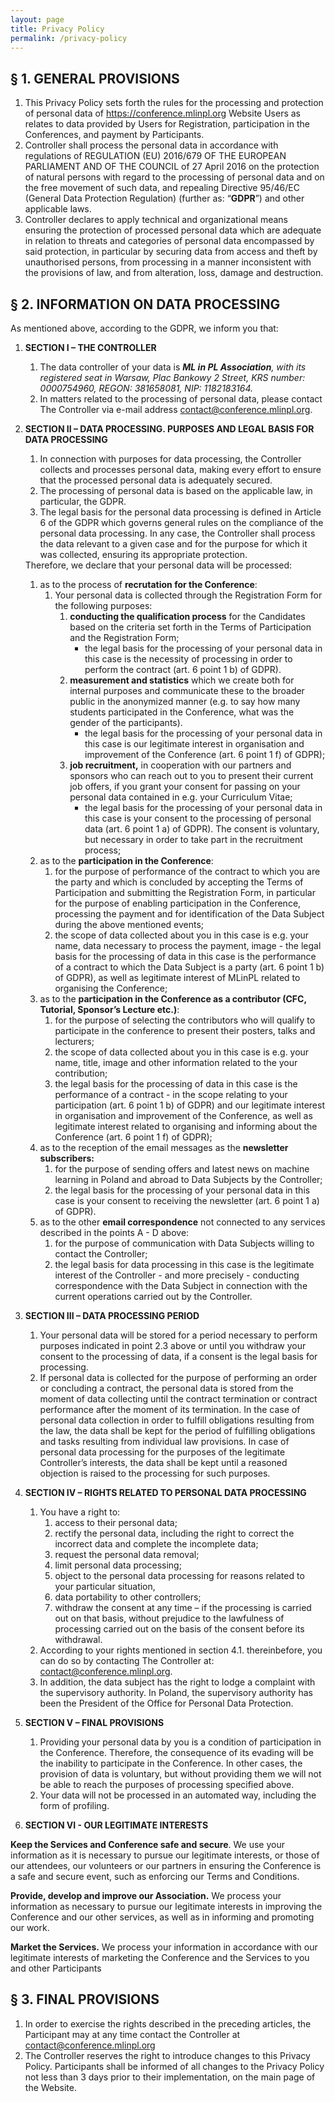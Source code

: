 ```yaml
---
layout: page
title: Privacy Policy
permalink: /privacy-policy
---
```


## § 1. GENERAL PROVISIONS

1. This Privacy Policy sets forth the rules for the processing and protection of personal data of <https://conference.mlinpl.org> Website Users as relates to data provided by Users for Registration, participation in the Conferences, and payment by Participants.
2. Controller shall process the personal data in accordance with regulations of REGULATION (EU) 2016/679 OF THE EUROPEAN PARLIAMENT AND OF THE COUNCIL of 27 April 2016 on the protection of natural persons with regard to the processing of personal data and on the free movement of such data, and repealing Directive 95/46/EC (General Data Protection Regulation) (further as: “**GDPR**”) and other applicable laws.
3. Controller declares to apply technical and organizational means ensuring the protection of processed personal data which are adequate in relation to threats and categories of personal data encompassed by said protection, in particular by securing data from access and theft by unauthorised persons, from processing in a manner inconsistent with the provisions of law, and from alteration, loss, damage and destruction.


## § 2. INFORMATION ON DATA PROCESSING

As mentioned above, according to the GDPR, we inform you that:

1. **SECTION I – THE CONTROLLER**
   1. The data controller of your data is **_ML in PL Association_**_, with its registered seat in Warsaw, Plac Bankowy 2 Street, KRS number: 0000754960, REGON: 381658081, NIP: 1182183164._
   2. In matters related to the processing of personal data, please contact The Controller via e-mail address <contact@conference.mlinpl.org>.
2. **SECTION II – DATA PROCESSING. PURPOSES AND LEGAL BASIS FOR DATA PROCESSING**
   1. In connection with purposes for data processing, the Controller collects and processes personal data, making every effort to ensure that the processed personal data is adequately secured.
   2. The processing of personal data is based on the applicable law, in particular, the GDPR.
   3. The legal basis for the personal data processing is defined in Article 6 of the GDPR which governs general rules on the compliance of the personal data processing. In any case, the Controller shall process the data relevant to a given case and for the purpose for which it was collected, ensuring its appropriate protection.
   
   <div class="letters-ol" markdown="1"> 
   Therefore, we declare that your personal data will be processed:

   1. as to the process of **recrutation for the Conference**:
      1. Your personal data is collected through the Registration Form for the following purposes:
         1. **conducting the qualification process** for the Candidates based on the criteria set forth in the Terms of Participation and the Registration Form;
            - the legal basis for the processing of your personal data in this case is the necessity of processing in order to perform the contract (art. 6 point 1 b) of GDPR).
         2. **measurement and statistics** which we create both for internal purposes and communicate these to the broader public in the anonymized manner (e.g. to say how many students participated in the Conference, what was the gender of the participants).
            - the legal basis for the processing of your personal data in this case is our legitimate interest in organisation and improvement of the Conference (art. 6 point 1 f) of GDPR);
         3. **job recruitment,** in cooperation with our partners and sponsors who can reach out to you to present their current job offers, if you grant your consent for passing on your personal data contained in e.g. your Curriculum Vitae;
            - the legal basis for the processing of your personal data in this case is your consent to the processing of personal data (art. 6 point 1 a) of GDPR). The consent is voluntary, but necessary in order to take part in the recruitment process;
   2. as to the **participation in the Conference**:
      1. for the purpose of performance of the contract to which you are the party and which is concluded by accepting the Terms of Participation and submitting the Registration Form, in particular for the purpose of enabling participation in the Conference, processing the payment and for identification of the Data Subject during the above mentioned events;
      2. the scope of data collected about you in this case is e.g. your name, data necessary to process the payment, image - the legal basis for the processing of data in this case is the performance of a contract to which the Data Subject is a party (art. 6 point 1 b) of GDPR), as well as legitimate interest of MLinPL related to organising the Conference;
   3. as to the **participation in the Conference as a contributor (CFC, Tutorial, Sponsor’s Lecture etc.)**:
      1. for the purpose of selecting the contributors who will qualify to participate in the conference to present their posters, talks and lecturers;
      2. the scope of data collected about you in this case is e.g. your name, title, image and other information related to the your contribution;
      3. the legal basis for the processing of data in this case is the performance of a contract - in the scope relating to your participation (art. 6 point 1 b) of GDPR) and our legitimate interest in organisation and improvement of the Conference, as well as legitimate interest related to organising and informing about the Conference (art. 6 point 1 f) of GDPR);
   4. as to the reception of the email messages as the **newsletter subscribers:**
      1. for the purpose of sending offers and latest news on machine learning in Poland and abroad to Data Subjects by the Controller;
      2. the legal basis for the processing of your personal data in this case is your consent to receiving the newsletter (art. 6 point 1 a) of GDPR).
   5. as to the other **email correspondence** not connected to any services described in the points A - D above:
      1. for the purpose of communication with Data Subjects willing to contact the Controller;
      2. the legal basis for data processing in this case is the legitimate interest of the Controller - and more precisely - conducting correspondence with the Data Subject in connection with the current operations carried out by the Controller.
   </div>
3. **SECTION III – DATA PROCESSING PERIOD**
   1. Your personal data will be stored for a period necessary to perform purposes indicated in point 2.3 above or until you withdraw your consent to the processing of data, if a consent is the legal basis for processing.
   2. If personal data is collected for the purpose of performing an order or concluding a contract, the personal data is stored from the moment of data collecting until the contract termination or contract performance after the moment of its termination. In the case of personal data collection in order to fulfill obligations resulting from the law, the data shall be kept for the period of fulfilling obligations and tasks resulting from individual law provisions. In case of personal data processing for the purposes of the legitimate Controller’s interests, the data shall be kept until a reasoned objection is raised to the processing for such purposes.

4. **SECTION IV – RIGHTS RELATED TO PERSONAL DATA PROCESSING**
   1. You have a right to:
      1. access to their personal data;
      2. rectify the personal data, including the right to correct the incorrect data and complete the incomplete data; 
      3. request the personal data removal;
      4. limit personal data processing;
      5. object to the personal data processing for reasons related to your particular situation,
      6. data portability to other controllers;
      7. withdraw the consent at any time – if the processing is carried out on that basis, without prejudice to the lawfulness of processing carried out on the basis of the consent before its withdrawal.
   2. According to your rights mentioned in section 4.1. thereinbefore, you can do so by contacting The Controller at: <contact@conference.mlinpl.org>.
   3. In addition, the data subject has the right to lodge a complaint with the supervisory authority. In Poland, the supervisory authority has been the President of the Office for Personal Data Protection.

5. **SECTION V – FINAL PROVISIONS**
   1. Providing your personal data by you is a condition of participation in the Conference. Therefore, the consequence of its evading will be the inability to participate in the Conference. In other cases, the provision of data is voluntary, but without providing them we will not be able to reach the purposes of processing specified above.
   2. Your data will not be processed in an automated way, including the form of profiling.

6. **SECTION VI - OUR LEGITIMATE INTERESTS**

**Keep the Services and Conference safe and secure**. We use your information as it is necessary to pursue our legitimate interests, or those of our attendees, our volunteers or our partners in ensuring the Conference is a safe and secure event, such as enforcing our Terms and Conditions.

**Provide, develop and improve our Association.** We process your information as necessary to pursue our legitimate interests in improving the Conference and our other services, as well as in informing and promoting our work.

**Market the Services.** We process your information in accordance with our legitimate interests of marketing the Conference and the Services to you and other Participants


## § 3. FINAL PROVISIONS

1. In order to exercise the rights described in the preceding articles, the Participant may at any time contact the Controller at <contact@conference.mlinpl.org>
2. The Controller reserves the right to introduce changes to this Privacy Policy. Participants shall be informed of all changes to the Privacy Policy not less than 3 days prior to their implementation, on the main page of the Website.
